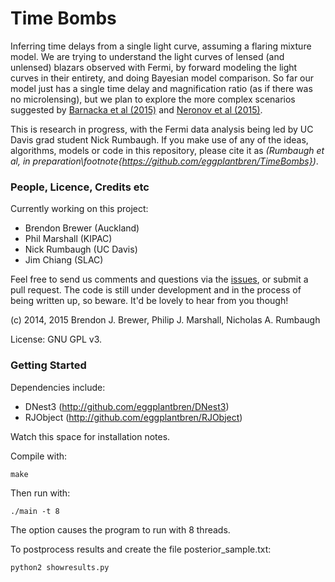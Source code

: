 Time Bombs
==========

Inferring time delays from a single light curve, assuming a flaring mixture model. We are trying to understand the light curves of lensed (and unlensed) blazars observed with Fermi, by forward modeling the light curves in their entirety, and doing Bayesian model comparison. So far our model just has a single time delay and magnification ratio (as if there was no microlensing), but we plan to explore the more complex scenarios suggested by [Barnacka et al (2015)](http://adsabs.harvard.edu/abs/2015arXiv150405210B) and [Neronov et al (2015)](http://www.nature.com/nphys/journal/vaop/ncurrent/full/nphys3376.html). 

This is research in progress, with the Fermi data analysis being led by UC Davis grad student Nick Rumbaugh. If you make use of any of the ideas, algorithms, models or code in this repository, please cite it as *(Rumbaugh et al, in preparation\footnote{https://github.com/eggplantbren/TimeBombs})*.

### People, Licence, Credits etc

Currently working on this project:

* Brendon Brewer (Auckland)
* Phil Marshall (KIPAC)
* Nick Rumbaugh (UC Davis)
* Jim Chiang (SLAC)

Feel free to send us comments and questions via the [issues](https://github.com/eggplantbren/TimeBombs/issues), or submit a pull request. The code is still under development and in the process of being written up, so beware. It'd be lovely to hear from you though! 

(c) 2014, 2015 Brendon J. Brewer, Philip J. Marshall, Nicholas A. Rumbaugh

License: GNU GPL v3.


### Getting Started

Dependencies include:

* DNest3 (http://github.com/eggplantbren/DNest3)
* RJObject (http://github.com/eggplantbren/RJObject)

Watch this space for installation notes.

Compile with:

    make

Then run with:

    ./main -t 8
The option causes the program to run with 8 threads.

To postprocess results and create the file posterior_sample.txt:

    python2 showresults.py



